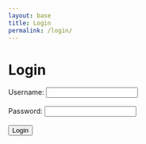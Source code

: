 ```yaml
---
layout: base
title: Login
permalink: /login/
--- 
```

<html>
<head>
    <title>Login</title>
</head>
<body>
    <h1>Login</h1>
    <form id='loginForm'>
        <label for="uid">Username:</label>
        <input type="text" id="uid" name="uid" required><br><br>        
        <label for="password">Password:</label>
        <input type="password" id="password" name="password" required><br><br>       
        <input type="submit" value="Login">
    </form>
    <div id="userDisplayName"></div>
   <script>
    document.getElementById('loginForm').addEventListener('submit', function(event) {
        event.preventDefault(); // Prevent form submission
        const uid = document.getElementById('uid').value;
        const password = document.getElementById('password').value;
        const loginData = {
            uid: uid,
            password: password
        };
        fetch('http://127.0.0.1:8240/api/users/authenticate', {
            method: 'POST',
            headers: {
                'Content-Type': 'application/json'
            },
            body: JSON.stringify(loginData)
        })
        .then(response => {
            if (response.ok) {
                return response.json();
            } else {
                if (response.status === 401) {
                    throw new Error('Wrong username or password. Please retype.');
                } else if (response.status === 404) {
                    throw new Error('Username or password not found. Please register first.');
                } else {
                    throw new Error('Login failed');
                }
            }
        })
        .then(data => {
            const loggedInUserName = data.user.name;
            const loggedInUserId = data.user.id;
            localStorage.setItem('loggedInUserName', loggedInUserName);
            localStorage.setItem('loggedInUserId', loggedInUserId);
            document.getElementById('userDisplayName').textContent = `Welcome, ${loggedInUserName}!`;
            document.getElementById('loginForm').style.display = 'none';
            const userIDFromLocalStorage = localStorage.getItem('loggedInUserId');
            console.log(userIDFromLocalStorage);
        })
        .catch(error => {
            console.error('Error:', error.message);
            alert(error.message);
        });
    });
</script>
</body>
</html>

